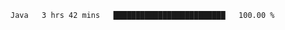 <!--START_SECTION:waka-->

```txt
Java   3 hrs 42 mins   █████████████████████████   100.00 %
```

<!--END_SECTION:waka-->
